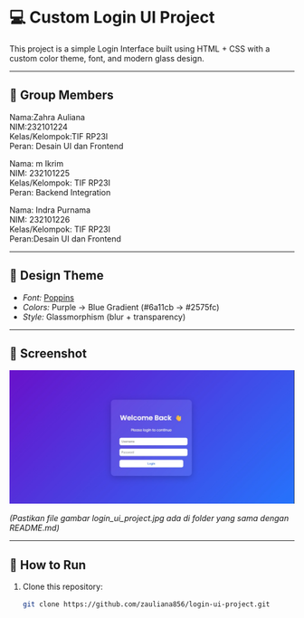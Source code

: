 # 💻 Custom Login UI Project

This project is a simple Login Interface built using HTML + CSS with a custom color theme, font, and modern glass design.

---

## 👥 Group Members

Nama:Zahra Auliana  
NIM:232101224  
Kelas/Kelompok:TIF RP23I  
Peran: Desain UI dan Frontend  

Nama: m Ikrim  
NIM: 232101225  
Kelas/Kelompok: TIF RP23I  
Peran: Backend Integration  

Nama: Indra Purnama  
NIM: 232101226  
Kelas/Kelompok: TIF RP23I  
Peran:Desain UI dan Frontend  

---

## 🎨 Design Theme

- *Font:* [Poppins](https://fonts.google.com/specimen/Poppins)  
- *Colors:* Purple → Blue Gradient (#6a11cb → #2575fc)  
- *Style:* Glassmorphism (blur + transparency)

---

## 📸 Screenshot

![Login UI Screenshot](login_ui_project.jpg)

*(Pastikan file gambar login_ui_project.jpg ada di folder yang sama dengan README.md)*

---

## 🚀 How to Run

1. Clone this repository:
   ```bash
   git clone https://github.com/zauliana856/login-ui-project.git